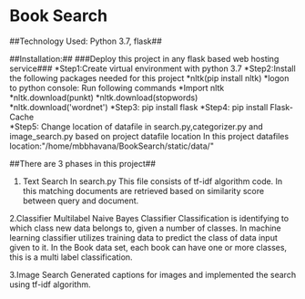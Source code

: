 # Book Search #

##Technology Used: Python 3.7, flask##

##Installation:##
###Deploy this project in any flask based web hosting service###
*Step1:Create virtual environment with python 3.7
*Step2:Install the following packages needed for this project
    *nltk(pip install nltk)
    *logon to python console: Run following commands
    *Import nltk
    *nltk.download(punkt)
    *nltk.download(stopwords)
    *nltk.download('wordnet')
*Step3: pip install flask
*Step4: pip install Flask-Cache  
*Step5: Change location of datafile in search.py,categorizer.py and image_search.py based on project datafile location
In this project datafiles location:"/home/mbbhavana/BookSearch/static/data/"

##There are 3 phases in this project##

1. Text Search
In search.py
This file consists of tf-idf algorithm code.
In this matching documents are retrieved based on similarity score between query and document.

2.Classifier
Multilabel Naive Bayes Classifier
Classification is identifying to which class new data belongs to, given a number of classes.
In machine learning classifier utilizes training data to predict the class of data input given to it. In the Book data set, each book can have one or more classes, this is a multi label classification.

3.Image Search
Generated captions for images and implemented the search using tf-idf algorithm.
